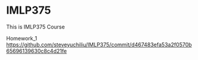 # IMLP375
This is IMLP375 Course


Homework_1
https://github.com/steveyuchiliu/IMLP375/commit/d467483efa53a2f0570b65696139630c8c4d21fe

